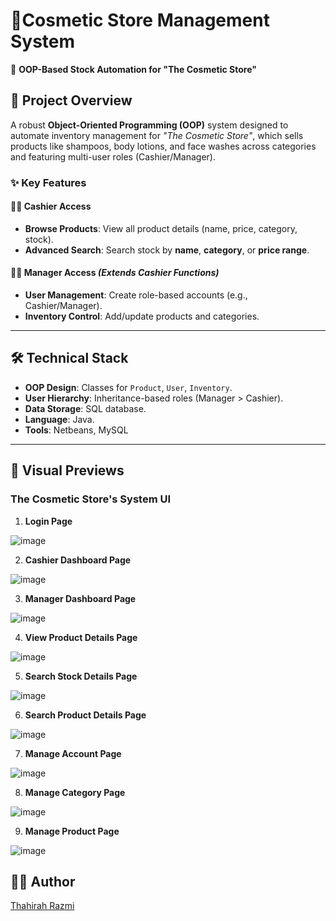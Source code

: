 # 💄Cosmetic Store Management System  
📌 **OOP-Based Stock Automation for "The Cosmetic Store"**   

## 🚀 Project Overview  
A robust **Object-Oriented Programming (OOP)** system designed to automate inventory management for *"The Cosmetic Store"*, which sells products like shampoos, body lotions, and face washes across categories and featuring multi-user roles (Cashier/Manager).  

### ✨ Key Features  
#### 👩💼 Cashier Access  
- **Browse Products**: View all product details (name, price, category, stock).  
- **Advanced Search**: Search stock by **name**, **category**, or **price range**.  

#### 👨💼 Manager Access *(Extends Cashier Functions)*  
- **User Management**: Create role-based accounts (e.g., Cashier/Manager).  
- **Inventory Control**: Add/update products and categories.  

---

## 🛠️ Technical Stack  
- **OOP Design**: Classes for `Product`, `User`, `Inventory`.  
- **User Hierarchy**: Inheritance-based roles (Manager > Cashier).  
- **Data Storage**: SQL database.  
- **Language**: Java.  
- **Tools**: Netbeans, MySQL

---

## 📸 Visual Previews  
### The Cosmetic Store's System UI

1. **Login Page**

![image](https://github.com/user-attachments/assets/4b8ec338-9e72-41f1-a51c-9e1b288c13a9)

2. **Cashier Dashboard Page**

![image](https://github.com/user-attachments/assets/5fe74bf3-9f59-469f-936b-aa74d69fb2c5)

3. **Manager Dashboard Page**

![image](https://github.com/user-attachments/assets/73180601-51ca-4890-9680-3dd2f1254b10)

4. **View Product Details Page**

![image](https://github.com/user-attachments/assets/7fef9762-f6cb-4aaa-9c33-61f6d35abc27)

5. **Search Stock Details Page**

![image](https://github.com/user-attachments/assets/6c3c2970-d596-4eb3-ac9b-976ba7a624dd)

6. **Search Product Details Page**

![image](https://github.com/user-attachments/assets/146130d4-0978-4f6c-b9fa-f1b5c04882c9)

7. **Manage Account Page**

![image](https://github.com/user-attachments/assets/1f47ea5f-040f-47f3-9921-a30dbfed3c04)

8. **Manage Category Page**

![image](https://github.com/user-attachments/assets/c45f391b-c707-4dd4-97b1-3aa161bace2f)

9. **Manage Product Page**

![image](https://github.com/user-attachments/assets/2561641c-9fa7-42f8-9672-c97bd77bb6a9)

## 👩‍💻 Author  

[Thahirah Razmi](https://github.com/Thahirah-Razmi)

